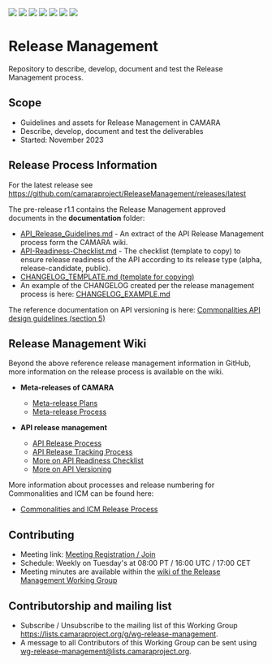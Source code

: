<a href="https://github.com/camaraproject/ReleaseManagement/commits/" title="Last Commit"><img src="https://img.shields.io/github/last-commit/camaraproject/ReleaseManagement?style=plastic"></a>
<a href="https://github.com/camaraproject/ReleaseManagement/issues" title="Open Issues"><img src="https://img.shields.io/github/issues/camaraproject/ReleaseManagement?style=plastic"></a>
<a href="https://github.com/camaraproject/ReleaseManagement/pulls" title="Open Pull Requests"><img src="https://img.shields.io/github/issues-pr/camaraproject/ReleaseManagement?style=plastic"></a>
<a href="https://github.com/camaraproject/ReleaseManagement/graphs/contributors" title="Contributors"><img src="https://img.shields.io/github/contributors/camaraproject/ReleaseManagement?style=plastic"></a>
<a href="https://github.com/camaraproject/ReleaseManagement" title="Repo Size"><img src="https://img.shields.io/github/repo-size/camaraproject/ReleaseManagement?style=plastic"></a>
<a href="https://github.com/camaraproject/ReleaseManagement/blob/main/LICENSE" title="License"><img src="https://img.shields.io/badge/License-Apache%202.0-green.svg?style=plastic"></a>
<img src="https://img.shields.io/badge/Working%20Group-red">

# Release Management
Repository to describe, develop, document and test the Release Management process.

## Scope
* Guidelines and assets for Release Management in CAMARA
* Describe, develop, document and test the deliverables
* Started: November 2023

## Release Process Information

For the latest release see https://github.com/camaraproject/ReleaseManagement/releases/latest

The pre-release r1.1 contains the Release Management approved documents in the **documentation** folder:
   - [API_Release_Guidelines.md](https://github.com/camaraproject/ReleaseManagement/blob/r1.1/documentation/API_Release_Guidelines.md) - An extract of the API Release Management process form the CAMARA wiki.
   - [API-Readiness-Checklist.md](https://github.com/camaraproject/ReleaseManagement/blob/r1.1/documentation/API-Readiness-Checklist.md) - The checklist (template to copy) to ensure release readiness of the API according to its release type (alpha, release-candidate, public).
   - [CHANGELOG_TEMPLATE.md (template for copying)](https://github.com/camaraproject/ReleaseManagement/blob/r1.1/documentation/CHANGELOG_TEMPLATE.md)
   - An example of the CHANGELOG created per the release management process is here: [CHANGELOG_EXAMPLE.md](https://github.com/camaraproject/ReleaseManagement/blob/r1.1/documentation/SupportingDocuments/CHANGELOG_EXAMPLE.md)

The reference documentation on API versioning is here: [Commonalities API design guidelines (section 5)](https://github.com/camaraproject/Commonalities/blob/main/documentation/API-design-guidelines.md)

## Release Management Wiki

Beyond the above reference release management information in GitHub, more information on the release process is available on the wiki.

* **Meta-releases of CAMARA**

  * [Meta-release Plans](https://lf-camaraproject.atlassian.net/wiki/x/bmTe)
  * [Meta-release Process](https://lf-camaraproject.atlassian.net/wiki/x/Zwne)

* **API release management**
  * [API Release Process](https://lf-camaraproject.atlassian.net/wiki/x/jine)
  * [API Release Tracking Process](https://lf-camaraproject.atlassian.net/wiki/x/ZhHe)
  * [More on API Readiness Checklist](https://lf-camaraproject.atlassian.net/wiki/spaces/CAM/pages/14559630/API+Release+Process#API-readiness-checklist)
  * [More on API Versioning](https://lf-camaraproject.atlassian.net/wiki/x/3yLe)

More information about processes and release numbering for Commonalities and ICM can be found here:

  * [Commonalities and ICM Release Process](https://lf-camaraproject.atlassian.net/wiki/spaces/CAM/pages/14551399/Meta-release+Process#Commonalities-and-ICM)

## Contributing
* Meeting link: [Meeting Registration / Join](https://zoom-lfx.platform.linuxfoundation.org/meeting/97762557636?password=e5f98402-8c29-448d-a8b1-f2dceaa9d4ba)
* Schedule: Weekly on Tuesday's at 08:00 PT / 16:00 UTC / 17:00 CET
* Meeting minutes are available within the [wiki of the Release Management Working Group](https://lf-camaraproject.atlassian.net/wiki/x/VA7e)

## Contributorship and mailing list
* Subscribe / Unsubscribe to the mailing list of this Working Group <https://lists.camaraproject.org/g/wg-release-management>.
* A message to all Contributors of this Working Group can be sent using <wg-release-management@lists.camaraproject.org>.
